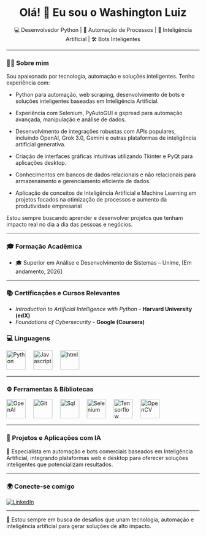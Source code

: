 <h1 align="center">Olá! 👋 Eu sou o Washington Luiz</h1>

<p align="center">
  💻 Desenvolvedor Python | 🤖 Automação de Processos | 🧠 Inteligência Artificial | 🛠️ Bots Inteligentes
</p>

---

### 🧑‍💻 Sobre mim

Sou apaixonado por tecnologia, automação e soluções inteligentes. Tenho experiência com:

- Python para automação, web scraping, desenvolvimento de bots e soluções inteligentes baseadas em Inteligência Artificial.

- Experiência com Selenium, PyAutoGUI e gspread para automação avançada, manipulação e análise de dados.

- Desenvolvimento de integrações robustas com APIs populares, incluindo OpenAI, Grok 3.0, Gemini e outras plataformas de inteligência artificial generativa.

- Criação de interfaces gráficas intuitivas utilizando Tkinter e PyQt para aplicações desktop.

- Conhecimentos em bancos de dados relacionais e não relacionais para armazenamento e gerenciamento eficiente de dados.

- Aplicação de conceitos de Inteligência Artificial e Machine Learning em projetos focados na otimização de processos e aumento da produtividade empresarial

Estou sempre buscando aprender e desenvolver projetos que tenham impacto real no dia a dia das pessoas e negócios.

---

### 🎓 Formação Acadêmica

- 🎓 Superior em Análise e Desenvolvimento de Sistemas – Unime, [Em andamento, 2026]

---

### 📚 Certificações e Cursos Relevantes

- *Introduction to Artificial Intelligence with Python* - **Harvard University (edX)**
- *Foundations of Cybersecurity* - **Google (Coursera)**

### 💻 Linguagens

<p>
  <img src="https://www.svgrepo.com/show/354238/python.svg" alt="Python" width="50" style="margin-right: 16px;"/>
  <img src="https://www.svgrepo.com/show/349419/javascript.svg" alt="Javascript" width="50" style="margin-right: 16px;"/>
  <img src="https://www.svgrepo.com/show/452228/html-5.svg" alt="html" width="50" style="margin-right: 16px;"/>
</p>

---

### ⚙️ Ferramentas & Bibliotecas

<p>
  <img src="https://www.vecteezy.com/png/22227364-openai-chatgpt-logo-icon" alt="OpenAI" width="50" style="margin-right: 16px;"/>
  <img src="https://www.svgrepo.com/show/353782/git-icon.svg" alt="Git" width="50" style="margin-right: 16px;"/>
  <img src="https://www.svgrepo.com/show/331760/sql-database-generic.svg" alt="Sql" width="50" style="margin-right: 16px;"/>
  <img src="https://www.svgrepo.com/show/354321/selenium.svg" alt="Selenium" width="50" style="margin-right: 16px;"/>
  <img src="https://www.svgrepo.com/show/354440/tensorflow.svg" alt="Tensorflow" width="50" style="margin-right: 16px;"/>
  <img src="https://www.svgrepo.com/show/354139/opencv.svg" alt="OpenCV" width="50" style="margin-right: 16px;"/>
</p>

---

### 🚀 Projetos e Aplicações com IA

🔧 Especialista em automação e bots comerciais baseados em Inteligência Artificial, integrando plataformas web e desktop para oferecer soluções inteligentes que potencializam resultados.

---

### 🌍 Conecte-se comigo

[![LinkedIn](https://img.shields.io/badge/-LinkedIn-0A66C2?style=flat&logo=linkedin&logoColor=white)](www.linkedin.com/in/washington-luiz-b15b96236)

---

🔎 Estou sempre em busca de desafios que unam tecnologia, automação e inteligência artificial para gerar soluções de alto impacto.
